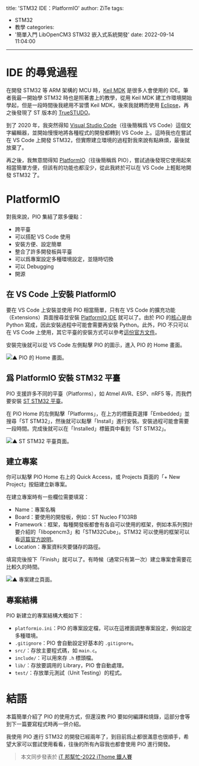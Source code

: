 title: 'STM32 IDE：PlatformIO'
author: ZiTe
tags:
  - STM32
  - 教學
categories:
  - '簡單入門 LibOpenCM3 STM32 嵌入式系統開發'
date: 2022-09-14 11:04:00
---

# IDE 的尋覓過程
在開發 STM32 等 ARM 架構的 MCU 時，[Keil MDK](https://www2.keil.com/mdk5) 是很多人會使用的 IDE。筆者我最一開始學 STM32 時也是照著書上的教學，從用 Keil MDK 建工作環境開始學起，但是一段時間後我總用不習慣 Keil MDK，後來我就轉而使用 [Eclipse](https://www.eclipse.org/downloads/)，再之後發現了 ST 版本的 [TrueSTUDO](https://www.st.com/en/development-tools/truestudio.html)。  
  
到了 2020 年，我突然得知 [Visual Studio Code](https://code.visualstudio.com/)（往後簡稱爲 VS Code）這個文字編輯器，並開始慢慢地將各種程式的開發都轉到 VS Code 上。這時我也在嘗試在 VS Code 上開發 STM32，但實際建立環境的過程對我來說有點麻煩，最後就放棄了。  
  
再之後，我無意間得知 [PlatformIO](https://platformio.org/)（往後簡稱爲 PIO），嘗試過後發現它使用起來相當簡單方便，但該有的功能也都沒少，從此我終於可以在 VS Code 上輕鬆地開發 STM32 了。  

<!--more-->

# PlatformIO
對我來說，PIO 集結了眾多優點：  
* 跨平臺
* 可以搭配 VS Code 使用
* 安裝方便、設定簡單
* 整合了許多開發板與平臺
* 可以爲專案設定多種環境設定，並隨時切換
* 可以 Debugging
* 開源

## 在 VS Code 上安裝 PlatformIO
  
要在 VS Code 上安裝並使用 PIO 相當簡單，只有在 VS Code 的擴充功能（Extensions）頁面搜尋並安裝 [PlatformIO IDE](https://marketplace.visualstudio.com/items?itemName=platformio.platformio-ide) 就可以了。由於 PIO 的[核心](https://github.com/platformio/platformio-core)是由 Python 寫成，因此安裝過程中可能會需要再安裝 Python。此外，PIO 不只可以在 VS Code 上使用，其它平臺的安裝方式可以參考[這份官方文件](https://docs.platformio.org/en/latest/integration/ide/index.html)。  
  
安裝完後就可以從 VS Code 左側點擊 PIO 的圖示，進入 PIO 的 Home 畫面。  
  
![▲ PIO 的 Home 畫面。 ](https://blogger.googleusercontent.com/img/b/R29vZ2xl/AVvXsEgsPILuVMSSfTGeLZKcLlexOWo5kV491wwGFlAJhR_zNHX3p7Nsm108mC_yzORPK6V1ZbzoFRJMBut08AFOlq54t959lCq5WdP0583eupyUt7a22hOYbG_MLVdbUQf3zZqI75j8ZxaORz8EzDPR_Wi6nPAiUR7wXP0yu51GB7TzWl2aKqse2pY9gLgW/s16000/PIO-Home_1_1661182189141_0.png)  

## 爲 PlatformIO 安裝 STM32 平臺
PIO 支援許多不同的平臺（Platforms），如 Atmel AVR、ESP、nRF5 等，而我們要安裝 [ST STM32 平臺](https://registry.platformio.org/platforms/platformio/ststm32)。  
  
在 PIO Home 的左側點擊「Platforms」，在上方的標籤頁選擇「Embedded」並搜尋「ST STM32」，然後就可以點擊「Install」進行安裝。安裝過程可能會需要一段時間。完成後就可以在「Installed」標籤頁中看到「ST STM32」。  
  
![▲ ST STM32 平臺頁面。](https://blogger.googleusercontent.com/img/b/R29vZ2xl/AVvXsEgm1Aibdq_4pIYptNTNwDHGaG6nW_uIo8wT5-tEKcOkY-mSmtBvK0Y9zuH4Gpz0lWtkA4tgYKLNq1hv8eXISiAvJoFMAzmPcyqt17-VqNt7bngj1pE34_GwNtIKwJfajhqS1QSJJ8EVxTd6iX50iRjs7XNE4o-t8W9eRg3VgwVBU5TckBQYjwwjjjIW/s16000/image_1661182872363_0.png)  

## 建立專案
你可以點擊 PIO Home 右上的 Quick Access，或 Projects 頁面的「+ New Project」按鈕建立新專案。  
  
在建立專案時有一些欄位需要填寫：  
* Name：專案名稱
* Board：要使用的開發板，例如：ST Nucleo F103RB
* Framework：框架，每種開發板都會有各自可以使用的框架，例如本系列預計要介紹的「libopencm3」和「STM32Cube」。STM32 可以使用的框架可以看[這篇官方說明](https://docs.platformio.org/en/stable/platforms/ststm32.html#frameworks)。
* Location：專案資料夾要儲存的路徑。  
  
填寫完後按下「Finish」就可以了。有時候（通常只有第一次）建立專案會需要花比較久的時間。  
  
![▲ 專案建立頁面。](https://blogger.googleusercontent.com/img/b/R29vZ2xl/AVvXsEimjNmFRhw3LB3aGcGeuyTSV8cKebcs9UxO2WCvazKEP2c8cFQ56SkabYFsEPyJHpruQaudoWnqAj_2oV0c9FbKZjSB_FmWeCccm9IurPRdHEWkjS8g0ZGYR3f_X3Y89jmfFDp7h_TM4AgPecgO1B-MxZVAgZU7AsK4Hxee5cD1Hh9yHD2mIZ7zVYhf/s16000/image_1661183230586_0.png)  

## 專案結構
PIO 新建立的專案結構大概如下：  
* `platformio.ini`：PIO 的專案設定檔，可以在這裡面調整專案設定，例如設定多種環境。
* `.gitignore`：PIO 會自動設定好基本的 `.gitignore`。
* `src/`：存放主要程式碼，如 `main.c`。
* `include/`：可以用來存 `.h` 標頭檔。
* `lib/`：存放要調用的 Library，PIO 會自動處理。
* `test/`：存放單元測試（Unit Testing）的程式。

# 結語
本篇簡單介紹了 PIO 的使用方式，但還沒教 PIO 要如何編譯和燒錄，這部分會等到下一篇要寫程式時再一併介紹。  
  
我使用 PIO 進行 STM32 的開發已經兩年了，到目前爲止都很滿意也很順手，希望大家可以嘗試使用看看，往後的所有內容我也都會使用 PIO 進行開發。

> 本文同步發表於 [iT 邦幫忙-2022 iThome 鐵人賽](https://ithelp.ithome.com.tw/articles/10290514)
